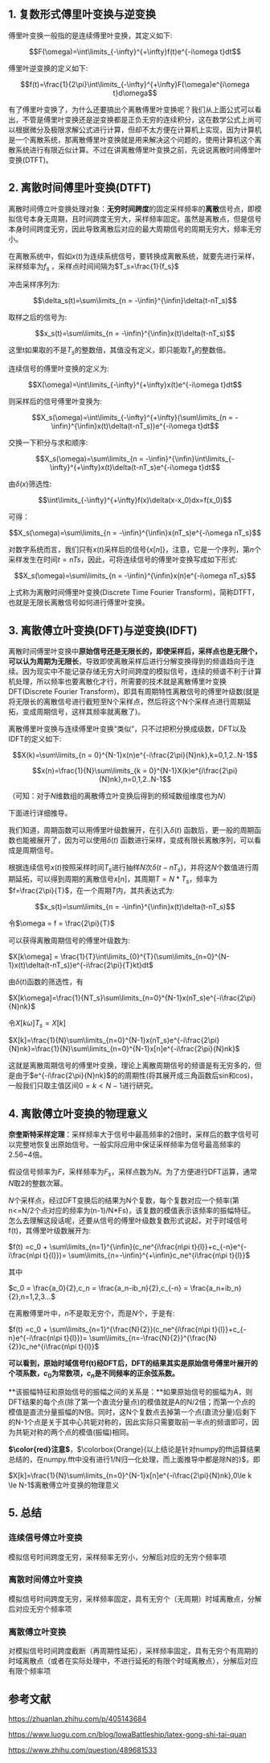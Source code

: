 ## 1. 复数形式傅里叶变换与逆变换

傅里叶变换一般指的是连续傅里叶变换，其定义如下:

$$F(\omega)=\int\limits_{-\infty}^{+\infty}f(t)e^{-i\omega t}dt$$

傅里叶逆变换的定义如下:

$$f(t)=\frac{1}{2\pi}\int\limits_{-\infty}^{+\infty}F(\omega)e^{i\omega t}d\omega$$

有了傅里叶变换了，为什么还要搞出个离散傅里叶变换呢？我们从上面公式可以看出，不管是傅里叶变换还是逆变换都是正负无穷的连续积分，这在数学公式上尚可以根据微分及极限求解公式进行计算，但却不太方便在计算机上实现，因为计算机是一个离散系统，那离散傅里叶变换就是用来解决这个问题的，使用计算机这个离散系统进行有限近似计算。不过在讲离散傅里叶变换之前，先说说离散时间傅里叶变换(DTFT)。

## 2. 离散时间傅里叶变换(DTFT)

离散时间傅立叶变换处理对象：**无穷时间跨度**的固定采样频率的**离散**信号点，即模拟信号本身无周期，且时间跨度无穷大，采样频率固定。虽然是离散点，但是信号本身时间跨度无穷，因此导致离散后对应的最大周期信号的周期无穷大，频率无穷小。

在离散系统中，假如$x(t)$为连续系统信号，要转换成离散系统，就要先进行采样，采样频率为$f_s$ ，采样点时间间隔为$T_s=\frac{1}{f_s}$

冲击采样序列为:

$$\delta_s(t)=\sum\limits_{n = -\infin}^{\infin}\delta(t-nT_s)$$

取样之后的信号为:

$$x_s(t)=\sum\limits_{n = -\infin}^{\infin}x(t)\delta(t-nT_s)$$

这里t如果取的不是$T_s$的整数倍，其值没有定义，即只能取$T_s$的整数倍。

连续信号的傅里叶变换的定义为:

$$X(\omega)=\int\limits_{-\infty}^{+\infty}x(t)e^{-i\omega t}dt$$

则采样后的信号傅里叶变换为:

$$X_s(\omega)=\int\limits_{-\infty}^{+\infty}(\sum\limits_{n = -\infin}^{\infin}x(t)\delta(t-nT_s))e^{-i\omega t}dt$$

交换一下积分与求和顺序:

$$X_s(\omega)=\sum\limits_{n = -\infin}^{\infin}\int\limits_{-\infty}^{+\infty}x(t)\delta(t-nT_s)e^{-i\omega t}dt$$

由$\delta(x)$筛选性:

$$\int\limits_{-\infty}^{+\infty}f(x)\delta(x-x_0)dx=f(x_0)$$

可得：

$$X_s(\omega)=\sum\limits_{n = -\infin}^{\infin}x(nT_s)e^{-i\omega nT_s}$$

对数字系统而言，我们只有$x(t)$采样后的信号$\left\{x[n]\right\}$，注意，它是一个序列，第$n$个采样发生在时间$t=nTs$，因此，可将连续信号的傅里叶变换写成如下形式:

$$X_s(\omega)=\sum\limits_{n = -\infin}^{\infin}x(n)e^{-i\omega nT_s}$$

上式称为离散时间傅里叶变换(Discrete Time Fourier Transform)，简称DTFT，也就是无限长离散信号如何进行傅里叶变换。

## 3. 离散傅立叶变换(DFT)与逆变换(IDFT)

离散时间傅里叶变换中**原始信号还是无限长的，即使采样后，采样点也是无限个，可以认为周期为无限长**，导致即使离散采样后进行分解变换得到的频谱趋向于连续。因为现实中不能记录存储无穷大时间跨度的模拟信号，连续的频谱不利于计算机处理，所以频率也要离散化才行，所需要的技术就是离散傅里叶变换DFT(Discrete Fourier Transform)，即具有周期特性离散信号的傅里叶级数(就是将无限长的离散信号进行截短至N个采样点，然后将这个N个采样点进行周期延拓，变成周期信号，这样其频率就离散了)。

离散傅里叶变换与连续傅里叶变换“类似”，只不过把积分换成级数，DFT以及IDFT的定义如下:

$$X(k)=\sum\limits_{n = 0}^{N-1}x(n)e^{-i\frac{2\pi}{N}nk},k=0,1,2..N-1$$

$$x(n)=\frac{1}{N}\sum\limits_{k = 0}^{N-1}X(k)e^{i\frac{2\pi}{N}nk},n=0,1,2..N-1$$

（可知：对于$N$维数组的离散傅立叶变换后得到的频域数组维度也为$N$）

下面进行详细推导。

我们知道，周期函数可以用傅里叶级数展开，在引入$\delta(t)$ 函数后，更一般的周期函数也能被展开了，因为可以使用$\delta(t)$ 函数进行采样，变成有限长离散序列，可以看成是周期信号。

根据连续信号$x(t)$按照采样时间$T_s$进行抽样$N$次$\delta(t-nT_s)$，并将这$N$个数值进行周期延拓，可以得到周期的离散信号$x[n]$，其周期$T=N*T_s$，频率为$f=\frac{2\pi}{T}$，在一个周期$T$内，其共表达式为:

$$x_s(t)=\sum\limits_{n = -\infin}^{\infin}x(t)\delta(t-nT_s)$$

令$\omega = f = \frac{2\pi}{T}$

可以获得离散周期信号的傅里叶级数为:

$X[k\omega] = \frac{1}{T}\int\limits_{0}^{T}(\sum\limits_{n=0}^{N-1}x(t)\delta(t-nT_s))e^{-i\frac{2\pi}{T}kt}dt$

由$\delta(t)$函数的筛选性，有

$X[k\omega]=\frac{1}{NT_s}\sum\limits_{n=0}^{N-1}x(nT_s)e^{-i\frac{2\pi}{N}nk}$

令$X[k\omega]T_s=X[k]$

$X[k]=\frac{1}{N}\sum\limits_{n=0}^{N-1}x(nT_s)e^{-i\frac{2\pi}{N}nk}=\frac{1}{N}\sum\limits_{n=0}^{N-1}x[n]e^{-i\frac{2\pi}{N}nk}$

这就是离散周期信号的傅里叶变换，理论上离散周期信号的频谱是有无穷多的，但是由于$e^{-i\frac{2\pi}{N}nk}$的的周期性(将其展开成三角函数后sin和cos)，一般我们只取主值区间$0=k<N-1$进行研究。

## 4. 离散傅立叶变换的物理意义

**奈奎斯特采样定理**：采样频率大于信号中最高频率的2倍时，采样后的数字信号可以完整地恢复出原始信号。一般实际应用中保证采样频率为信号最高频率的2.56~4倍。

假设信号频率为$F$，采样频率为$F_s$，采样点数为$N$。为了方便进行DFT运算，通常$N$取2的整数次幂。

$N$个采样点，经过DFT变换后的结果为N个复数，每个复数对应一个频率(第n<=N/2个点对应的频率为(n-1)/N*Fs)，该复数的模值表示该频率的振幅特征。怎么去理解这段话呢，还要从信号的傅里叶级数复数形式说起，对于时域信号f(t)，其傅里叶级数展开为:

$f(t) =c_0 + \sum\limits_{n=1}^{\infin}(c_ne^{i\frac{n\pi t}{l}}+c_{-n}e^{-i\frac{n\pi t}{l}})= \sum\limits_{n=-\infin}^{+\infin}c_ne^{i\frac{n\pi t}{l}}$

其中

$c_0 = \frac{a_0}{2},c_n = \frac{a_n-ib_n}{2},c_{-n} = \frac{a_n+ib_n}{2},n=1,2,3...$

在离散傅里叶中，$n$不是取无穷个，而是$N$个，于是有:

$f(t) =c_0 + \sum\limits_{n=1}^{\frac{N}{2}}(c_ne^{i\frac{n\pi t}{l}}+c_{-n}e^{-i\frac{n\pi t}{l}})= \sum\limits_{n=-\frac{N}{2}}^{\frac{N}{2}}c_ne^{i\frac{n\pi t}{l}}$

**可以看到，原始时域信号f(t)经DFT后，DFT的结果其实是原始信号傅里叶展开的个项系数，$c_0$为常数项，$c_n$是不同频率的正余弦系数。**

**该振幅特征和原始信号的振幅之间的关系是：**如果原始信号的振幅为A，则DFT结果的每个点(除了第一个直流分量点)的模值就是A的N/2倍；而第一个点的模值是直流分量振幅的N倍。同时，这N个复数点去掉第一个点(直流分量)后剩下的N-1个点是关于其中心共轭对称的，因此实际只需要取前一半点的频谱即可，因为共轭对称的两个点的模值(振幅)相同。

**$\color{red}注意$**，$\colorbox{Orange}{以上结论是针对numpy的fft运算结果总结的，在numpy.fft中没有进行1/N归一化处理，而上面推导中都是除N的}$，即

$X[k]=\frac{1}{N}\sum\limits_{n=0}^{N-1}x[n]e^{-i\frac{2\pi}{N}nk},0\le k \le N-1$离散傅立叶变换的物理意义



## 5. 总结

### 连续信号傅立叶变换

模拟信号时间跨度无穷，采样频率无穷小，分解后对应的无穷个频率项

### 离散时间傅立叶变换

模拟信号时间跨度无穷，采样频率固定，具有无穷个（无周期）时域离散点，分解后对应无穷个频率项

### 离散傅立叶变换

对模拟信号时间跨度截断（再周期性延拓），采样频率固定，具有无穷个有周期的时域离散点（或者在实际处理中，不进行延拓的有限个时域离散点），分解后对应有限个频率项



## 参考文献

https://zhuanlan.zhihu.com/p/405143684

https://www.luogu.com.cn/blog/IowaBattleship/latex-gong-shi-tai-quan

https://www.zhihu.com/question/489681533